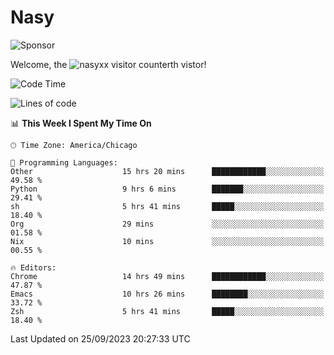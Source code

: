 # Nasy

<!--
<p align="center">
<img height="200" src="https://github-readme-stats.vercel.app/api?username=nasyxx&count_private=true&show_icons=true&theme=dracula&include_all_commits=true"/>
<img height="200" src="https://github-readme-stats.vercel.app/api/top-langs/?username=nasyxx&theme=dracula&hide=html,jupyter+notebook&count_private=true&show_icons=true"/>
</p>

  
----------------
-->

![Sponsor](https://img.shields.io/static/v1.svg?label=Sponsor&message=%E2%9D%A4&logo=GitHub&style=flat&color=pink)
 
Welcome, the ![nasyxx visitor counter](https://count.getloli.com/get/@nasyxx?theme=rule34)th vistor!
 
<!--START_SECTION:waka-->
![Code Time](http://img.shields.io/badge/Code%20Time-3%2C723%20hrs%2057%20mins-blue)

![Lines of code](https://img.shields.io/badge/From%20Hello%20World%20I%27ve%20Written-6.3%20million%20lines%20of%20code-blue)

📊 **This Week I Spent My Time On** 

```text
🕑︎ Time Zone: America/Chicago

💬 Programming Languages: 
Other                    15 hrs 20 mins      ████████████░░░░░░░░░░░░░   49.58 % 
Python                   9 hrs 6 mins        ███████░░░░░░░░░░░░░░░░░░   29.41 % 
sh                       5 hrs 41 mins       █████░░░░░░░░░░░░░░░░░░░░   18.40 % 
Org                      29 mins             ░░░░░░░░░░░░░░░░░░░░░░░░░   01.58 % 
Nix                      10 mins             ░░░░░░░░░░░░░░░░░░░░░░░░░   00.55 % 

🔥 Editors: 
Chrome                   14 hrs 49 mins      ████████████░░░░░░░░░░░░░   47.87 % 
Emacs                    10 hrs 26 mins      ████████░░░░░░░░░░░░░░░░░   33.72 % 
Zsh                      5 hrs 41 mins       █████░░░░░░░░░░░░░░░░░░░░   18.40 % 
```


 Last Updated on 25/09/2023 20:27:33 UTC
<!--END_SECTION:waka-->

<!-- ![visitors](https://visitor-badge.laobi.icu/badge?page_id=nasyxx.nasyxx) -->

